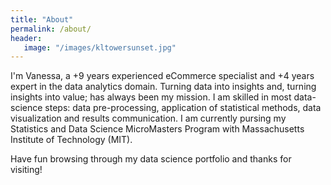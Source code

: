 ```yaml
---
title: "About"
permalink: /about/
header:
   image: "/images/kltowersunset.jpg"
---
```


I'm Vanessa, a +9 years experienced eCommerce specialist and +4 years expert in the data analytics domain. Turning data into insights and, turning insights into value; has always been my mission. I am skilled in most data-science steps: data pre-processing, application of statistical methods, data visualization and results communication. I am currently pursing my Statistics and Data Science MicroMasters Program with Massachusetts Institute of Technology (MIT).

Have fun browsing through my data science portfolio and thanks for visiting!
